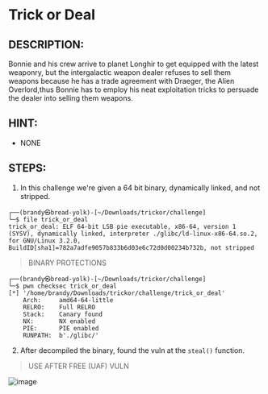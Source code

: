 # Trick or Deal
## DESCRIPTION:
Bonnie and his crew arrive to planet Longhir to get equipped with the latest weaponry, but the intergalactic weapon dealer refuses to sell them weapons because he has a trade agreement with Draeger, the Alien Overlord,thus Bonnie has to employ his neat exploitation tricks to persuade the dealer into selling them weapons.
## HINT:
- NONE
## STEPS:
1. In this challenge we're given a 64 bit binary, dynamically linked, and not stripped.

```console
┌──(brandy㉿bread-yolk)-[~/Downloads/trickor/challenge]
└─$ file trick_or_deal
trick_or_deal: ELF 64-bit LSB pie executable, x86-64, version 1 (SYSV), dynamically linked, interpreter ./glibc/ld-linux-x86-64.so.2, for GNU/Linux 3.2.0, BuildID[sha1]=782a7adfe9057b833b6d03e6c72d0d00234b732b, not stripped
```

> BINARY PROTECTIONS

```console
┌──(brandy㉿bread-yolk)-[~/Downloads/trickor/challenge]
└─$ pwn checksec trick_or_deal 
[*] '/home/brandy/Downloads/trickor/challenge/trick_or_deal'
    Arch:     amd64-64-little
    RELRO:    Full RELRO
    Stack:    Canary found
    NX:       NX enabled
    PIE:      PIE enabled
    RUNPATH:  b'./glibc/'
```

2. After decompiled the binary, found the vuln at the `steal()` function.

> USE AFTER FREE (UAF) VULN

![image](https://github.com/jon-brandy/hackthebox/assets/70703371/0459f894-b235-456b-a158-8178edf8bbd9)




